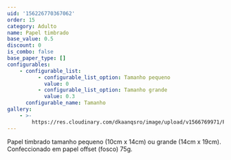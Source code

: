 ```yaml
---
uid: '156226770367062'
order: 15
category: Adulto
name: Papel timbrado
base_value: 0.5
discount: 0
is_combo: false
base_paper_type: []
configurables:
    - configurable_list:
          - configurable_list_option: Tamanho pequeno
            value: 0
          - configurable_list_option: Tamanho grande
            value: 0.3
      configurable_name: Tamanho
gallery:
    - >-
        https://res.cloudinary.com/dkaanqsro/image/upload/v1566769971/Papelaria%20adulto/Folha_timbrada_zlgoal.jpg
---
```


Papel timbrado tamanho pequeno (10cm x 14cm) ou grande (14cm x 19cm).
Confeccionado em papel offset (fosco) 75g.
